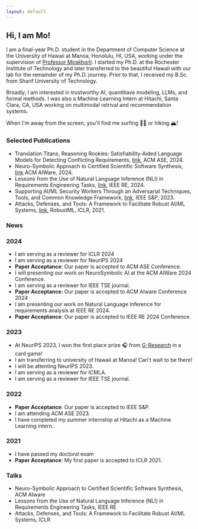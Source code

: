 ```yaml
---
layout: default
---
```


## Hi, I am Mo!

I am a final-year Ph.D. student in the Department of Computer Science at the University of Hawaii at Manoa, Honolulu, HI, USA, working under the supervision of [Professor Mirakhorli](https://mehdimirakhorli.github.io). I started my Ph.D. at the Rochester Institute of Technology and later transferred to the beautiful Hawaii with our lab for the remainder of my Ph.D. journey. Prior to that, I received my B.Sc. from Sharif University of Technology. 

Broadly, I am interested in trustworthy AI, quantitiave modeling, LLMs, and formal methods. I was also a Machine Learning Intern at Hitachi, Santa Clara, CA, USA working on multimodal retrival and recommendation systems. 

When I'm away from the screen, you'll find me surfing 🏄‍♂️ or hiking 🏔️! 

### Selected Publications
- Translation Titans, Reasoning Rookies: Satisfiability-Aided Language Models for Detecting Conflicting Requirements, [link](https://www.researchgate.net/profile/Mohamad-Fazelnia-2/publication/383395498_Translation_Titans_Reasoning_Challenges_Satisfiability-Aided_Language_Models_for_Detecting_Conflicting_Requirements/links/66ca4fcd75613475fe787fa5/Translation-Titans-Reasoning-Challenges-Satisfiability-Aided-Language-Models-for-Detecting-Conflicting-Requirements.pdf?origin=publicationDetail&_sg%5B0%5D=tVm6qE9L8tEtvKjbB0xZuV2cD6ZgwsPiHCuUZQTPKTH_FFPBs-eWBZ1l9dnwI8_jpju7cMHul3FBcSJD307ZnA.dmI0uMZy1AiH92uJT3CK6_hl6wZur6d5VRyd76gQmO2wroyVkQEcnzWcdtek5aZpsJiAE9fuIyusWNp9AzT8bQ&_sg%5B1%5D=aw4gFGKbXBhcd21KK1dYNrECwWXsAjWEesoRDztE-jmgZfMnqIjZAYzvpqLOBAn6ELyeeIWOH8rzW_wz6-qTx5Lx_tkxHdH6vLu1go64SZI-.dmI0uMZy1AiH92uJT3CK6_hl6wZur6d5VRyd76gQmO2wroyVkQEcnzWcdtek5aZpsJiAE9fuIyusWNp9AzT8bQ&_iepl=&_rtd=eyJjb250ZW50SW50ZW50IjoibWFpbkl0ZW0ifQ%3D%3D&_tp=eyJjb250ZXh0Ijp7ImZpcnN0UGFnZSI6InB1YmxpY2F0aW9uIiwicGFnZSI6InB1YmxpY2F0aW9uIiwicG9zaXRpb24iOiJwYWdlSGVhZGVyIn19), ACM ASE, 2024. 
- Neuro-Symbolic Approach to Certified Scientific Software Synthesis, [link](https://www.researchgate.net/profile/Mohamad-Fazelnia-2/publication/382156788_Neuro-Symbolic_Approach_to_Certified_Scientific_Software_Synthesis/links/66b9cb9951aa0775f27a994f/Neuro-Symbolic-Approach-to-Certified-Scientific-Software-Synthesis.pdf?origin=publicationDetail&_sg%5B0%5D=Mf_kvb1WMQll--QX_ZDsv2h4oP4Cjs2WNxTqMKAHzvVNFkmTY0ytRWpuqZsC1XGChUfSJh4apXyeIVSImx4FYg.Dmpb02aOiJ7Qur3ZhnlwHN6s5IGTUZ4OhrEoLav73MD7k34DZIrFeB1urh-Kgtsan63MCJ5MKjD7fbCNeM1NhA&_sg%5B1%5D=UGmaptIU473xj0fj39-sdYowF4n6wK61c2VvJt7vkCbhWM0sEOH4njE3JRPwAput9a1hwtoY77PF27z7rfxjM6CSIc4QCe7K-4aiLJY0xJ1x.Dmpb02aOiJ7Qur3ZhnlwHN6s5IGTUZ4OhrEoLav73MD7k34DZIrFeB1urh-Kgtsan63MCJ5MKjD7fbCNeM1NhA&_iepl=&_rtd=eyJjb250ZW50SW50ZW50IjoibWFpbkl0ZW0ifQ%3D%3D&_tp=eyJjb250ZXh0Ijp7ImZpcnN0UGFnZSI6InB1YmxpY2F0aW9uIiwicGFnZSI6InB1YmxpY2F0aW9uIiwicG9zaXRpb24iOiJwYWdlSGVhZGVyIn19) ACM AIWare, 2024.
- Lessons from the Use of Natural Language Inference (NLI) in Requirements Engineering Tasks, [link](https://arxiv.org/pdf/2405.05135), IEEE RE, 2024.
- Supporting AI/ML Security Workers Through an Adversarial Techniques, Tools, and Common Knowledge Framework, [link](https://arxiv.org/pdf/2211.05075), IEEE S&P, 2023.
- Attacks, Defenses, and Tools: A Framework to Facilitate Robust AI/ML Systems, [link](https://arxiv.org/pdf/2202.09465), RobustML, ICLR, 2021.

### News
### 2024
- I am serving as a reviewer for ICLR 2024
- I am serving as a reviewer for NeurIPS 2024
- **Paper Acceptance**: Our paper is accepted to ACM ASE Conference.
- I will presenting our work on NeuroSymbolic AI at the ACM AIWare 2024 Conference.
- I am serving as a reviewer for IEEE TSE journal.
- **Paper Acceptance**: Our paper is accepted to ACM AIware Conference 2024
- I am presenting our work on Natural Language Inference for requirements analysis at IEEE RE 2024.
- **Paper Acceptance**: Our paper is accepted to IEEE RE 2024 Conference.

### 2023
- At NeurIPS 2023, I won the first place prize 🎧 from [G-Research](https://www.gresearch.com/about/about-us/) in a card game!
- I am transferring to university of Hawaii at Manoa! Can't wait to be there!
- I will be attenting NeurIPS 2023.
- I am serving as a reviewer for ICMLA.
- I am serving as a reviewer for IEEE TSE journal.

### 2022
- **Paper Acceptance**: Our paper is accepted to IEEE S&P.
- I am attending ACM ASE 2023.
- I have completed my summer internship at Hitachi as a Machine Learning intern. 

### 2021
- I have passed my doctoral exam
- **Paper Acceptance**: My first paper is accepted to ICLR 2021.

### Talks
- Neuro-Symbolic Approach to Certified Scientific Software Synthesis, ACM AIware
- Lessons from the Use of Natural Language Inference (NLI) in Requirements Engineering Tasks, IEEE RE
- Attacks, Defenses, and Tools: A Framework to Facilitate Robust AI/ML Systems, ICLR
